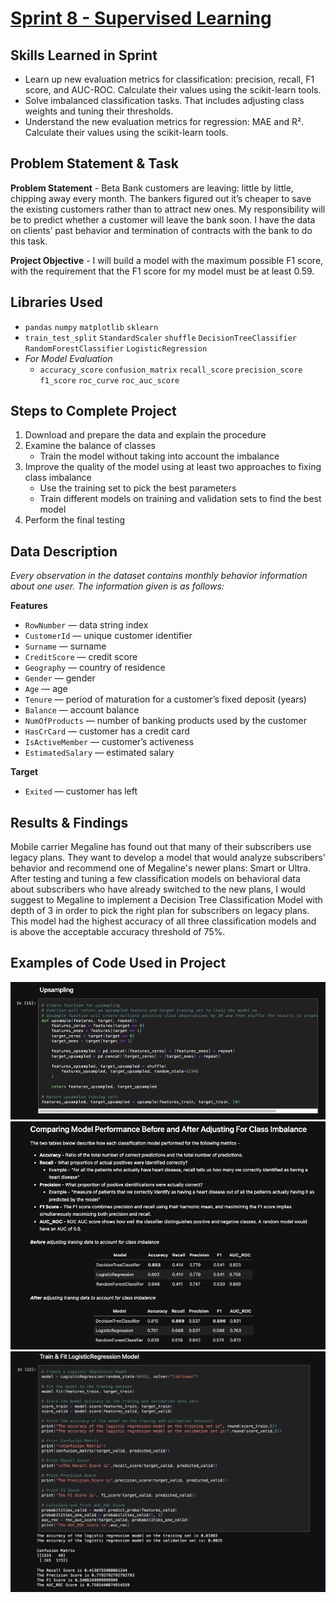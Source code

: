 # [Sprint 8 - Supervised Learning](https://github.com/brandon-levan/TripleTen-Data-Science-Projects/blob/main/Sprint%2008%20-%20Surpervised%20Learning/Sprint_8_Project.ipynb)

## Skills Learned in Sprint 
- Learn up new evaluation metrics for classification: precision, recall, F1 score, and AUC-ROC. Calculate their values using the scikit-learn tools.
- Solve imbalanced classification tasks. That includes adjusting class weights and tuning their thresholds.
- Understand the new evaluation metrics for regression: MAE and R². Calculate their values using the scikit-learn tools.
 
## Problem Statement & Task
**Problem Statement** - Beta Bank customers are leaving: little by little, chipping away every month. The bankers figured out it’s cheaper to save the existing customers rather than to attract new ones. My responsibility will be to predict whether a customer will leave the bank soon. I have the data on clients’ past behavior and termination of contracts with the bank to do this task.

**Project Objective** - I will build a model with the maximum possible F1 score, with the requirement that the F1 score for my model must be at least 0.59.

## Libraries Used
 - `pandas` `numpy` `matplotlib` `sklearn` 
 - `train_test_split` `StandardScaler` `shuffle` `DecisionTreeClassifier` `RandomForestClassifier` `LogisticRegression`
 - *For Model Evaluation*
   - `accuracy_score` `confusion_matrix` `recall_score` `precision_score` `f1_score` `roc_curve` `roc_auc_score`
  
## Steps to Complete Project
1. Download and prepare the data and explain the procedure
2. Examine the balance of classes
   - Train the model without taking into account the imbalance
3. Improve the quality of the model using at least two approaches to fixing class imbalance
   - Use the training set to pick the best parameters
   - Train different models on training and validation sets to find the best model
4. Perform the final testing

## Data Description

*Every observation in the dataset contains monthly behavior information about one user. The information given is as follows:*

**Features**
- `RowNumber` — data string index 
- `CustomerId` — unique customer identifier 
- `Surname` — surname
- `CreditScore` — credit score 
- `Geography` — country of residence 
- `Gender` — gender
- `Age` — age 
- `Tenure` — period of maturation for a customer’s fixed deposit (years)
- `Balance` — account balance 
- `NumOfProducts` — number of banking products used by the customer
- `HasCrCard` — customer has a credit card
- `IsActiveMember` — customer’s activeness 
- `EstimatedSalary` — estimated salary 

**Target**
- `Exited` — сustomer has left
  
## Results & Findings

Mobile carrier Megaline has found out that many of their subscribers use legacy plans. They want to develop a model that would analyze subscribers' behavior and recommend one of Megaline's newer plans: Smart or Ultra. After testing and tuning a few classification models on behavioral data about subscribers who have already switched to the new plans, I would suggest to Megaline to implement a Decision Tree Classification Model with depth of 3 in order to pick the right plan for subscribers on legacy plans. This model had the highest accuracy of all three classification models and is above the acceptable accuracy threshold of 75%.

## Examples of Code Used in Project
![alt text](https://github.com/brandon-levan/TripleTen-Data-Science-Projects/blob/main/Sprint%2008%20-%20Surpervised%20Learning/Assets/balance.png)
![alt text](https://github.com/brandon-levan/TripleTen-Data-Science-Projects/blob/main/Sprint%2008%20-%20Surpervised%20Learning/Assets/compare.png)
![alt text](https://github.com/brandon-levan/TripleTen-Data-Science-Projects/blob/main/Sprint%2008%20-%20Surpervised%20Learning/Assets/train.png)

